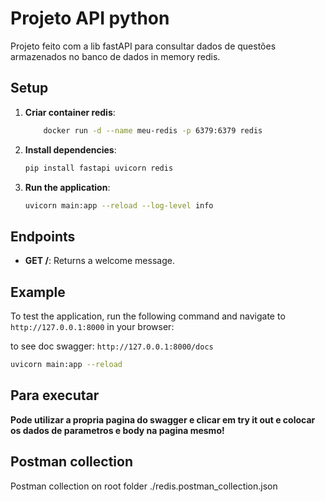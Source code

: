 # Projeto API python 

Projeto feito com a lib fastAPI para consultar dados de questões armazenados no banco de dados in memory redis.

## Setup

1. **Criar container redis**:
    ```sh
        docker run -d --name meu-redis -p 6379:6379 redis
    ```

2. **Install dependencies**:
    ```sh
    pip install fastapi uvicorn redis
    ```

3. **Run the application**:
    ```sh
    uvicorn main:app --reload --log-level info
    ```

## Endpoints

- **GET /**: Returns a welcome message.

## Example

To test the application, run the following command and navigate to `http://127.0.0.1:8000` in your browser:

to see doc swagger:  `http://127.0.0.1:8000/docs`

```sh
uvicorn main:app --reload

```

## Para executar

**Pode utilizar a propria pagina do swagger e clicar em try it out e colocar os dados de parametros e body na pagina mesmo!**


## Postman collection

Postman collection on root folder ./redis.postman_collection.json
